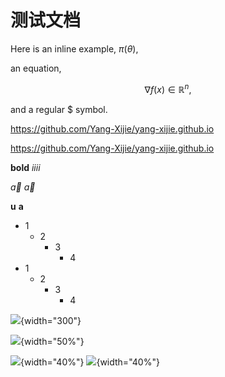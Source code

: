 # 测试文档

Here is an inline example, $\pi(\theta)$, 

an equation,

$$\nabla f(x) \in \mathbb{R}^n,$$

and a regular \$ symbol.

[](https://github.com/Yang-Xijie/yang-xijie.github.io)

<https://github.com/Yang-Xijie/yang-xijie.github.io>

https://github.com/Yang-Xijie/yang-xijie.github.io

**bold** _iiii_

$\vec{a}$ $\vec a$

$\boldsymbol u$ $\boldsymbol{a}$

- 1
    - 2
        - 3
            - 4
- 1
    - 2
        - 3
            - 4

![](https://yang-xijie.github.io/ME/media/頑張ります.png){width="300"}

![](https://yang-xijie.github.io/ME/media/頑張ります.png){width="50%"}

![](https://yang-xijie.github.io/ME/media/頑張ります.png){width="40%"}
![](https://yang-xijie.github.io/ME/media/頑張ります.png){width="40%"}
